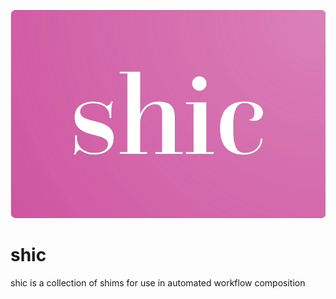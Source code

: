 ![shic logo](/assets/img/shic_logo.png "shic logo")
# shic
shic is a collection of shims for use in automated workflow composition
